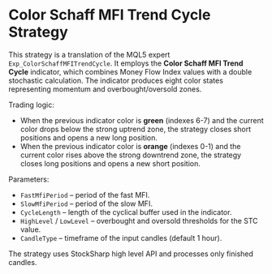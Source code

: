 # Color Schaff MFI Trend Cycle Strategy

This strategy is a translation of the MQL5 expert `Exp_ColorSchaffMFITrendCycle`.
It employs the **Color Schaff MFI Trend Cycle** indicator, which combines
Money Flow Index values with a double stochastic calculation. The indicator
produces eight color states representing momentum and overbought/oversold zones.

Trading logic:

- When the previous indicator color is **green** (indexes 6-7) and the current
  color drops below the strong uptrend zone, the strategy closes short positions
  and opens a new long position.
- When the previous indicator color is **orange** (indexes 0-1) and the current
  color rises above the strong downtrend zone, the strategy closes long positions
  and opens a new short position.

Parameters:

- `FastMfiPeriod` – period of the fast MFI.
- `SlowMfiPeriod` – period of the slow MFI.
- `CycleLength` – length of the cyclical buffer used in the indicator.
- `HighLevel` / `LowLevel` – overbought and oversold thresholds for the STC
  value.
- `CandleType` – timeframe of the input candles (default 1 hour).

The strategy uses StockSharp high level API and processes only finished candles.
